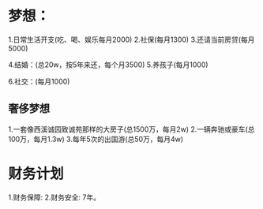 # 梦想：
1.日常生活开支(吃、喝、娱乐每月2000)
2.社保(每月1300)
3.还请当前房贷(每月5000)

4.结婚：(总20w，按5年来还，每个月3500)
5.养孩子(每月1000)

6.社交：(每月1000)

## 奢侈梦想
1.一套像西溪诚园致诚苑那样的大房子(总1500万，每月2w)
2.一辆奔驰或豪车(总100万，每月1.3w)
3.每年5次的出国游(总50万，每月4w)

# 财务计划
1.财务保障:
2.财务安全: 7年。

